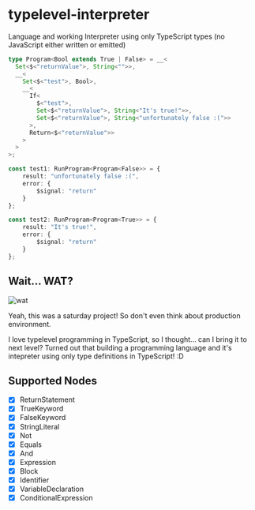 # typelevel-interpreter
Language and working Interpreter using only TypeScript types (no JavaScript either written or emitted)

```typescript
type Program<Bool extends True | False> = __<
  Set<$<"returnValue">, String<"">>,
  __<
    Set<$<"test">, Bool>,
    __<
      If<
        $<"test">,
        Set<$<"returnValue">, String<"It's true!">>,
        Set<$<"returnValue">, String<"unfortunately false :(">>
      >,
      Return<$<"returnValue">>
    >
  >
>;

const test1: RunProgram<Program<False>> = {
    result: "unfortunately false :(",
    error: {
        $signal: "return"
    }
};

const test2: RunProgram<Program<True>> = {
    result: "It's true!",
    error: {
        $signal: "return"
    }
};
```

## Wait... WAT?
![wat](http://i0.kym-cdn.com/photos/images/newsfeed/000/173/576/Wat8.jpg?1315930535)

Yeah, this was a saturday project! So don't even think about production environment.

I love typelevel programming in TypeScript, so I thought... can I bring it to next level?
Turned out that building a programming language and it's intepreter using only type definitions in TypeScript! :D

## Supported Nodes

- [X] ReturnStatement
- [X] TrueKeyword
- [X] FalseKeyword
- [X] StringLiteral
- [X] Not
- [X] Equals
- [X] And
- [X] Expression
- [X] Block
- [X] Identifier
- [X] VariableDeclaration
- [X] ConditionalExpression
